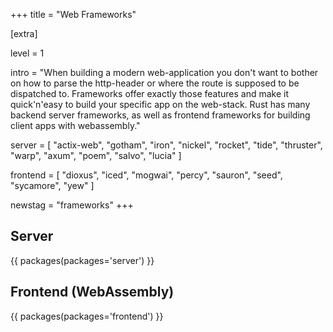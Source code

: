 +++
title = "Web Frameworks"

[extra]

level = 1

intro = "When building a modern web-application you don't want to bother on how to parse the http-header or where the route is supposed to be dispatched to. Frameworks offer exactly those features and make it quick'n'easy to build your specific app on the web-stack. Rust has many backend server frameworks, as well as frontend frameworks for building client apps with webassembly."

server = [
  "actix-web",
  "gotham",
  "iron",
  "nickel",
  "rocket",
  "tide",
  "thruster",
  "warp",
  "axum",
  "poem",
  "salvo",
  "lucia"
]

frontend = [
  "dioxus",
  "iced",
  "mogwai",
  "percy",
  "sauron",
  "seed",
  "sycamore",
  "yew"
]

newstag = "frameworks"
+++

<h2 id="server">Server</h2>

{{ packages(packages='server') }}

<h2 id="frontend">Frontend (WebAssembly)</h2>

{{ packages(packages='frontend') }}
